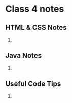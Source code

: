# Class 4 notes

## HTML & CSS Notes 
1. 
        
## Java Notes 
1. 


        
## Useful Code Tips
1. 